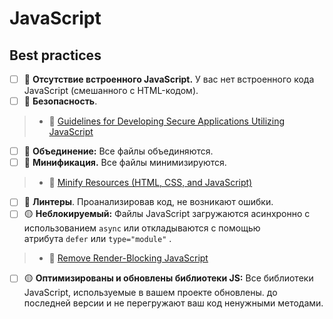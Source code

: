 # JavaScript

## Best practices

- [ ] 🔴 **Отсутствие встроенного JavaScript.** У вас нет встроенного кода JavaScript (смешанного с HTML-кодом).
- [ ] 🔴 **Безопасность**.

> - 📖 [Guidelines for Developing Secure Applications Utilizing JavaScript](https://www.owasp.org/index.php/DOM_based_XSS_Prevention_Cheat_Sheet#Guidelines_for_Developing_Secure_Applications_Utilizing_JavaScript)

- [ ] 🔴 **Объединение:** Все файлы объединяются.
- [ ] 🔴 **Минификация.** Все файлы минимизируются.

> - 📖 [Minify Resources (HTML, CSS, and JavaScript)](https://developers.google.com/speed/docs/insights/MinifyResources)

- [ ] 🔴 **Линтеры**. Проанализировав код, не возникают ошибки.
- [ ] 🟡 **Неблокируемый:** Файлы JavaScript загружаются асинхронно с использованием `async` или откладываются с помощью атрибута `defer` или `type="module"` .

> - 📖 [Remove Render-Blocking JavaScript](https://developers.google.com/speed/docs/insights/BlockingJS)

- [ ] 🟡 **Оптимизированы и обновлены библиотеки JS:** Все библиотеки JavaScript, используемые в вашем проекте обновлены. до последней версии и не перегружают ваш код ненужными методами.
